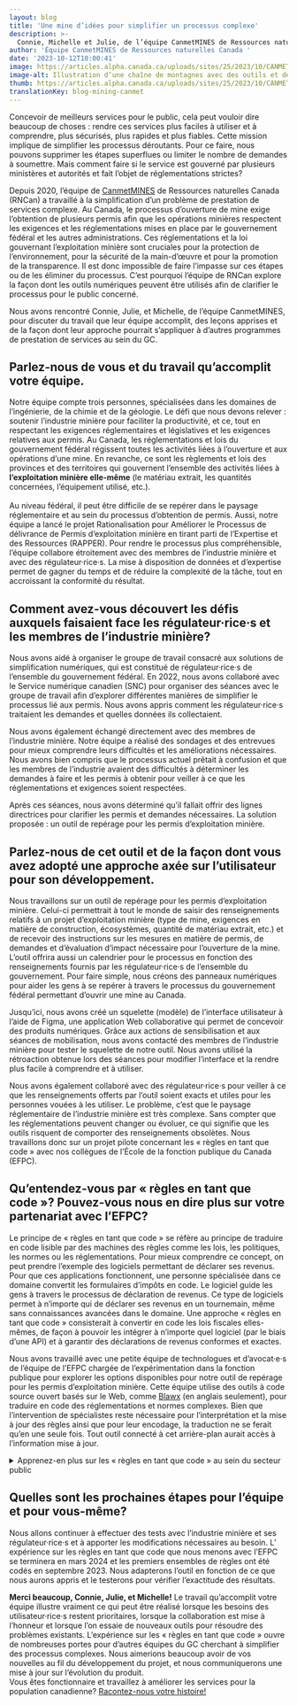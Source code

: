 ```yaml
---
layout: blog
title: 'Une mine d’idées pour simplifier un processus complexe'
description: >-
  Connie, Michelle et Julie, de l’équipe CanmetMINES de Ressources naturelles Canada, nous expliquent les expériences que leur équipe mène avec les règles en tant que code pour aider à simplifier le processus de demande de permis d’exploitation minière.
author: 'Équipe CanmetMINES de Ressources naturelles Canada '
date: '2023-10-12T10:00:41'
image: https://articles.alpha.canada.ca/uploads/sites/25/2023/10/CANMET_Mining_Blog_FRENCH1.png
image-alt: Illustration d’une chaîne de montagnes avec des outils et des ampoules au premier plan pour représenter de nouvelles idées.
thumb: https://articles.alpha.canada.ca/uploads/sites/25/2023/10/CANMET_Mining_Blog_FRENCH1.png
translationKey: blog-mining-canmet
---
```


<p>Concevoir de meilleurs services pour le public, cela peut vouloir dire beaucoup de choses&nbsp;: rendre ces services plus faciles à utiliser et à comprendre, plus sécurisés, plus rapides et plus fiables. Cette mission implique de simplifier les processus déroutants. Pour ce faire, nous pouvons supprimer les étapes superflues ou limiter le nombre de demandes à soumettre. Mais comment faire si le service est gouverné par plusieurs ministères et autorités et fait l’objet de réglementations strictes?</p>



<p>Depuis 2020, l’équipe de <a href="https://ressources-naturelles.canada.ca/nos-ressources-naturelles/mines-materiaux/recherche-et-innovation-minieres-canmetmines/25100" target="_blank" rel="noreferrer noopener">CanmetMINES</a> de Ressources naturelles Canada (RNCan) a travaillé à la simplification d’un problème de prestation de services complexe. Au Canada, le processus d’ouverture de mine exige l’obtention de plusieurs permis afin que les opérations minières respectent les exigences et les réglementations mises en place par le gouvernement fédéral et les autres administrations. Ces réglementations et la loi gouvernant l’exploitation minière sont cruciales pour la protection de l’environnement, pour la sécurité de la main-d’œuvre et pour la promotion de la transparence. Il est donc impossible de faire l’impasse sur ces étapes ou de les éliminer du processus. C’est pourquoi l’équipe de RNCan explore la façon dont les outils numériques peuvent être utilisés afin de clarifier le processus pour le public concerné.&nbsp;</p>



<p>Nous avons rencontré Connie, Julie, et Michelle, de l’équipe CanmetMINES, pour discuter du travail que leur équipe accomplit, des leçons apprises et de la façon dont leur approche pourrait s’appliquer à d’autres programmes de prestation de services au sein du GC.&nbsp;</p>



<h2 class="wp-block-heading" id="h-parlez-nous-de-vous-et-du-travail-qu-accomplit-votre-equipe">Parlez-nous de vous et du travail qu’accomplit votre équipe.</h2>



<p>Notre équipe compte trois personnes, spécialisées dans les domaines de l’ingénierie, de la chimie et de la géologie. Le défi que nous devons relever&nbsp;: soutenir l’industrie minière pour faciliter la productivité, et ce, tout en respectant les exigences réglementaires et législatives et les exigences relatives aux permis. Au Canada, les réglementations et lois du gouvernement fédéral régissent toutes les activités liées à l’ouverture et aux opérations d’une mine. En revanche, ce sont les règlements et lois des provinces et des territoires qui gouvernent l’ensemble des activités liées à <strong>l’exploitation minière elle-même</strong> (le matériau extrait, les quantités concernées, l’équipement utilisé, etc.).<br><br>Au niveau fédéral, il peut être difficile de se repérer dans le paysage réglementaire et au sein du processus d’obtention de permis. Aussi, notre équipe a lancé le projet Rationalisation pour Améliorer le Processus de délivrance de Permis d’exploitation minière en tirant parti de l’Expertise et des Ressources (RAPPER). Pour rendre le processus plus compréhensible, l’équipe collabore étroitement avec des membres de l’industrie minière et avec des régulateur·rice·s. La mise à disposition de données et d’expertise permet de gagner du temps et de réduire la complexité de la tâche, tout en accroissant la conformité du résultat.&nbsp;</p>



<h2 class="wp-block-heading" id="h-comment-avez-vous-decouvert-les-defis-auxquels-faisaient-face-les-regulateur-rice-s-et-les-membres-de-l-industrie-miniere">Comment avez-vous découvert les défis auxquels faisaient face les régulateur·rice·s et les membres de l’industrie minière?</h2>



<p>Nous avons aidé à organiser le groupe de travail consacré aux solutions de simplification numériques, qui est constitué de régulateur·rice·s de l’ensemble du gouvernement fédéral. En 2022, nous avons collaboré avec le Service numérique canadien (SNC) pour organiser des séances avec le groupe de travail afin d’explorer différentes manières de simplifier le processus lié aux permis. Nous avons appris comment les régulateur·rice·s traitaient les demandes et quelles données ils collectaient.</p>



<p>Nous avons également échangé directement avec des membres de l’industrie minière. Notre équipe a réalisé des sondages et des entrevues pour mieux comprendre leurs difficultés et les améliorations nécessaires. Nous avons bien compris que le processus actuel prêtait à confusion et que les membres de l’industrie avaient des difficultés à déterminer les demandes à faire et les permis à obtenir pour veiller à ce que les réglementations et exigences soient respectées.</p>



<p>Après ces séances, nous avons déterminé qu’il fallait offrir des lignes directrices pour clarifier les permis et demandes nécessaires. La solution proposée&nbsp;: un outil de repérage pour les permis d’exploitation minière.&nbsp;</p>



<h2 class="wp-block-heading" id="h-parlez-nous-de-cet-outil-et-de-la-facon-dont-vous-avez-adopte-une-approche-axee-sur-l-utilisateur-pour-son-developpement-nbsp">Parlez-nous de cet outil et de la façon dont vous avez adopté une approche axée sur l’utilisateur pour son développement.&nbsp;</h2>



<p>Nous travaillons sur un outil de repérage pour les permis d’exploitation minière. Celui-ci permettrait à tout le monde de saisir des renseignements relatifs à un projet d’exploitation minière (type de mine, exigences en matière de construction, écosystèmes, quantité de matériau extrait, etc.) et de recevoir des instructions sur les mesures en matière de permis, de demandes et d’évaluation d’impact nécessaire pour l’ouverture de la mine. L’outil offrira aussi un calendrier pour le processus en fonction des renseignements fournis par les régulateur·rice·s de l’ensemble du gouvernement. Pour faire simple, nous créons des panneaux numériques pour aider les gens à se repérer à travers le processus du gouvernement fédéral permettant d’ouvrir une mine au Canada.&nbsp;</p>



<p>Jusqu’ici, nous avons créé un squelette (modèle) de l’interface utilisateur à l’aide de Figma, une application Web collaborative qui permet de concevoir des produits numériques. Grâce aux actions de sensibilisation et aux séances de mobilisation, nous avons contacté des membres de l’industrie minière pour tester le squelette de notre outil. Nous avons utilisé la rétroaction obtenue lors des séances pour modifier l’interface et la rendre plus facile à comprendre et à utiliser.</p>



<p>Nous avons également collaboré avec des régulateur·rice·s pour veiller à ce que les renseignements offerts par l’outil soient exacts et utiles pour les personnes vouées à les utiliser. Le problème, c’est que le paysage réglementaire de l’industrie minière est très complexe. Sans compter que les réglementations peuvent changer ou évoluer, ce qui signifie que les outils risquent de comporter des renseignements obsolètes. Nous travaillons donc sur un projet pilote concernant les «&nbsp;règles en tant que code&nbsp;» avec nos collègues de l’École de la fonction publique du Canada (EFPC).&nbsp;</p>



<h2 class="wp-block-heading" id="h-qu-entendez-vous-par-nbsp-regles-en-tant-que-code-nbsp-pouvez-vous-nous-en-dire-plus-sur-votre-partenariat-avec-l-efpc-nbsp">Qu’entendez-vous par «&nbsp;règles en tant que code&nbsp;»? Pouvez-vous nous en dire plus sur votre partenariat avec l’EFPC?&nbsp;</h2>



<p>Le principe de «&nbsp;règles en tant que code&nbsp;» se réfère au principe de traduire en code lisible par des machines des règles comme les lois, les politiques, les normes ou les réglementations. Pour mieux comprendre ce concept, on peut prendre l’exemple des logiciels permettant de déclarer ses revenus. Pour que ces applications fonctionnent, une personne spécialisée dans ce domaine convertit les formulaires d’impôts en code. Le logiciel guide les gens à travers le processus de déclaration de revenus. Ce type de logiciels permet à n’importe qui de déclarer ses revenus en un tournemain, même sans connaissances avancées dans le domaine. Une approche «&nbsp;règles en tant que code&nbsp;» consisterait à convertir en code les lois fiscales elles-mêmes, de façon à pouvoir les intégrer à n’importe quel logiciel (par le biais d’une API) et à garantir des déclarations de revenus conformes et exactes.</p>



<p>Nous avons travaillé avec une petite équipe de technologues et d’avocat·e·s de l’équipe de l’EFPC chargée de l’expérimentation dans la fonction publique pour explorer les options disponibles pour notre outil de repérage pour les permis d’exploitation minière. Cette équipe utilise des outils à code source ouvert basés sur le Web, comme <a href="https://www.blawx.com/" target="_blank" rel="noreferrer noopener">Blawx</a> (en anglais seulement), pour traduire en code des réglementations et normes complexes. Bien que l’intervention de spécialistes reste nécessaire pour l’interprétation et la mise à jour des règles ainsi que pour leur encodage, la traduction ne se ferait qu’en une seule fois. Tout outil connecté à cet arrière-plan aurait accès à l’information mise à jour.</p>



<details class="wp-block-cds-snc-accordion"><summary>Apprenez-en plus sur les «&nbsp;règles en tant que code&nbsp;» au sein du secteur public</summary>
<p>L’EFPC a collaboré avec des partenaires de l’ensemble du gouvernement fédéral pour créer des règles utilisables sur machine. Voici quelques vidéos utiles qui expliquent ce concept en se basant sur des éléments appris lors des projets pilotes initiaux.</p>



<ul>
<li>​​<a href="https://www.youtube.com/watch?v=HkfHJK8Jl4g&amp;list=PLaVanXjNJwPuHkF6bxPyAyO4gEHS5hIzM&amp;index=4" target="_blank" rel="noreferrer noopener">Première partie&nbsp;: Règles en tant que code</a> (Partie&nbsp;1 — EFPC)</li>



<li><a href="https://www.youtube.com/watch?v=KTr_MkF4gb8&amp;list=PLaVanXjNJwPuHkF6bxPyAyO4gEHS5hIzM&amp;index=3" target="_blank" rel="noreferrer noopener">Deuxième partie&nbsp;: Règles en tant que code</a> (Partie&nbsp;2 — EFPC)&nbsp;</li>
</ul>



<p>L’EFPC collabore avec la Communauté des régulateurs fédéraux, le Programme du travail et le Ministère de la Justice pour créer des règles utilisables sur machine. En collaboration avec les entités de réglementations et de législation du gouvernement fédéral, l’équipe de l’EFPC chargée de l’expérimentation dans la fonction publique espère utiliser les règles en tant que code pour veiller à ce que les politiques, les législations, les normes et les règlements soient plus faciles à comprendre, à interpréter et à appliquer. Pour en apprendre davantage sur le travail de cette équipe, ou pour discuter des façons dont les règles en tant que code pourraient s’appliquer à votre programme de prestation de services, contactez <a href="mailto:incubate-incuber@csps-efpc.gc.ca">incubate-incuber@csps-efpc.gc.ca</a>.</p>
</details>



<h2 class="wp-block-heading">Quelles sont les prochaines étapes pour l’équipe et pour vous-même?&nbsp;</h2>



<p>Nous allons continuer à effectuer des tests avec l’industrie minière et ses régulateur·rice·s et à apporter les modifications nécessaires au besoin. L’ expérience sur les règles en tant que code que nous menons avec l’EFPC se terminera en mars&nbsp;2024 et les premiers ensembles de règles ont été codés en septembre&nbsp;2023. Nous adapterons l’outil en fonction de ce que nous aurons appris et le testerons pour vérifier l’exactitude des résultats.</p>



<p><strong>Merci beaucoup, Connie, Julie, et Michelle!</strong> Le travail qu’accomplit votre équipe illustre vraiment ce qui peut être réalisé lorsque les besoins des utilisateur·rice·s restent prioritaires, lorsque la collaboration est mise à l’honneur et lorsque l’on essaie de nouveaux outils pour résoudre des problèmes existants. L’expérience sur les « règles en tant que code » ouvre de nombreuses portes pour d’autres équipes du GC cherchant à simplifier des processus complexes. Nous aimerions beaucoup avoir de vos nouvelles au fil du développement du projet, et nous communiquerons une mise à jour sur l’évolution du produit. <br>Vous êtes fonctionnaire et travaillez à améliorer les services pour la population canadienne? <a href="mailto:cds-snc@servicecanada.gc.ca">Racontez-nous votre histoire!</a></p>

